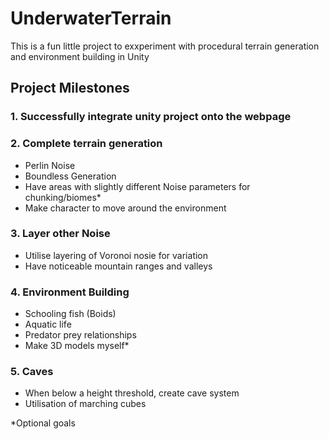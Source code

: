 # UnderwaterTerrain

This is a fun little project to exxperiment with procedural terrain generation and environment building in Unity

## Project Milestones
### 1. Successfully integrate unity project onto the webpage
### 2. Complete terrain generation
- Perlin Noise
- Boundless Generation
- Have areas with slightly different Noise parameters for chunking/biomes*
- Make character to move around the environment
### 3. Layer other Noise 
- Utilise layering of Voronoi nosie for variation
- Have noticeable mountain ranges and valleys
### 4. Environment Building
- Schooling fish (Boids)
- Aquatic life
- Predator prey relationships
- Make 3D models myself*
### 5. Caves
- When below a height threshold, create cave system
- Utilisation of marching cubes

*Optional goals
 
